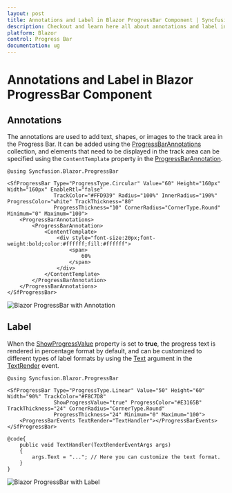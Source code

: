 ```yaml
---
layout: post
title: Annotations and Label in Blazor ProgressBar Component | Syncfusion
description: Checkout and learn here all about annotations and label in Syncfusion Blazor ProgressBar component and more.
platform: Blazor
control: Progress Bar 
documentation: ug
---
```


# Annotations and Label in Blazor ProgressBar Component

## Annotations

The annotations are used to add text, shapes, or images to the track area in the Progress Bar. It can be added using the [ProgressBarAnnotations](https://help.syncfusion.com/cr/blazor/Syncfusion.Blazor.ProgressBar.ProgressBarAnnotations.html) collection, and elements that need to be displayed in the track area can be specified using the `ContentTemplate` property in the [ProgressBarAnnotation](https://help.syncfusion.com/cr/blazor/Syncfusion.Blazor.ProgressBar.ProgressBarAnnotation.html).

```cshtml
@using Syncfusion.Blazor.ProgressBar

<SfProgressBar Type="ProgressType.Circular" Value="60" Height="160px" Width="160px" EnableRtl="false"
               TrackColor="#FFD939" Radius="100%" InnerRadius="190%" ProgressColor="white" TrackThickness="80"
               ProgressThickness="10" CornerRadius="CornerType.Round" Minimum="0" Maximum="100">
    <ProgressBarAnnotations>
        <ProgressBarAnnotation>
            <ContentTemplate>
                <div style="font-size:20px;font-weight:bold;color:#ffffff;fill:#ffffff">
                    <span>
                        60%
                    </span>
                </div>
            </ContentTemplate>
        </ProgressBarAnnotation>
    </ProgressBarAnnotations>
</SfProgressBar>
```

![Blazor ProgressBar with Annotation](images/blazor-progressbar-annotation.png)

## Label

When the [ShowProgressValue](https://help.syncfusion.com/cr/blazor/Syncfusion.Blazor.ProgressBar.SfProgressBar.html#Syncfusion_Blazor_ProgressBar_SfProgressBar_ShowProgressValue) property is set to **true**, the progress text is rendered in percentage format by default, and can be customized to different types of label formats by using the [Text](https://help.syncfusion.com/cr/blazor/Syncfusion.Blazor.ProgressBar.TextRenderEventArgs.html#Syncfusion_Blazor_ProgressBar_TextRenderEventArgs_Text) argument in the [TextRender](https://help.syncfusion.com/cr/blazor/Syncfusion.Blazor.ProgressBar.ProgressBarEvents.html#Syncfusion_Blazor_ProgressBar_ProgressBarEvents_TextRender) event.

```cshtml
@using Syncfusion.Blazor.ProgressBar

<SfProgressBar Type="ProgressType.Linear" Value="50" Height="60" Width="90%" TrackColor="#F8C7D8"
               ShowProgressValue="true" ProgressColor="#E3165B" TrackThickness="24" CornerRadius="CornerType.Round"
               ProgressThickness="24" Minimum="0" Maximum="100">
    <ProgressBarEvents TextRender="TextHandler"></ProgressBarEvents>
</SfProgressBar>

@code{
    public void TextHandler(TextRenderEventArgs args)
    {
        args.Text = "..."; // Here you can customize the text format.
    }
}
```

![Blazor ProgressBar with Label](images/blazor-progressbar-with-label.png)
